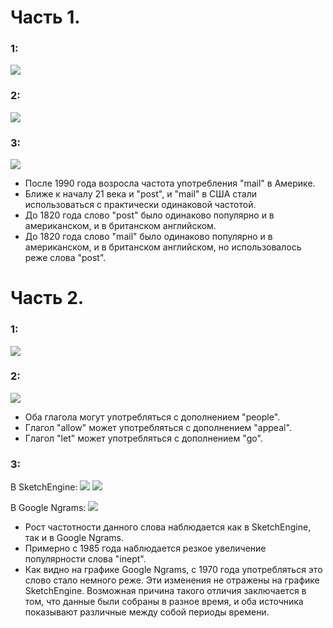 # Часть 1. 

### 1:
![](https://sun1-7.userapi.com/c840735/v840735381/88f52/TzJYJkOj2r0.jpg)

### 2:
![](https://sun1-9.userapi.com/c840735/v840735381/88f5b/aRLc4MQ1CE0.jpg)

### 3:
![](https://sun1-13.userapi.com/c840735/v840735381/88f64/X1u8SRaLXQE.jpg)

+ После 1990 года возросла частота употребления "mail" в Америке. 
+ Ближе к началу 21 века и "post", и "mail" в США стали использоваться с практически одинаковой частотой.  
+ До 1820 года слово "post" было одинаково популярно и в американском, и в британском английском. 
+ До 1820 года слово "mail" было одинаково популярно и в американском, и в британском английском, но использовалось реже слова "post".

# Часть 2. 

### 1:
![](https://sun1-3.userapi.com/c840735/v840735381/88f7e/sqLQJZgcajQ.jpg)

### 2:
![](https://sun1-17.userapi.com/c840735/v840735381/88f87/htOk7epApRo.jpg)

+ Оба глагола могут употребляться с дополнением "people".
+ Глагол "allow" может употребляться с дополнением "appeal". 
+ Глагол "let" может употребляться с дополнением "go".

### 3:
В SketchEngine:
![](https://sun1-7.userapi.com/c840735/v840735381/88f90/GGt1SqFRS-8.jpg)
![](https://sun1-20.userapi.com/c840735/v840735381/88f98/CAwYF-WVw4Q.jpg)

В Google Ngrams:
![](https://sun1-13.userapi.com/c840735/v840735381/88fa1/RdS4U6WoQ5M.jpg)

+ Рост частотности данного слова наблюдается как в SketchEngine, так и в Google Ngrams. 
+ Примерно с 1985 года наблюдается резкое увеличение популярности слова "inept". 
+ Как видно на графике Google Ngrams, с 1970 года употребляться это слово стало немного реже. Эти изменения не отражены на графике SketchEngine.
Возможная причина такого отличия заключается в том, что данные были собраны в разное время, и оба источника показывают различные между собой периоды времени. 
